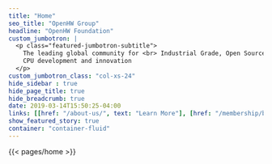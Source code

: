 ```yaml
---
title: "Home"
seo_title: "OpenHW Group"
headline: "OpenHW Foundation"
custom_jumbotron: |
  <p class="featured-jumbotron-subtitle">
    The leading global community for <br> Industrial Grade, Open Source RISC-V
    CPU development and innovation
  </p>
custom_jumbotron_class: "col-xs-24"
hide_sidebar : true
hide_page_title: true
hide_breadcrumb: true
date: 2019-03-14T15:50:25-04:00
links: [[href: "/about-us/", text: "Learn More"], [href: "/membership/become-a-member/", text: "Join Us"]]
show_featured_story: true
container: "container-fluid"
---
```


{{< pages/home >}}
